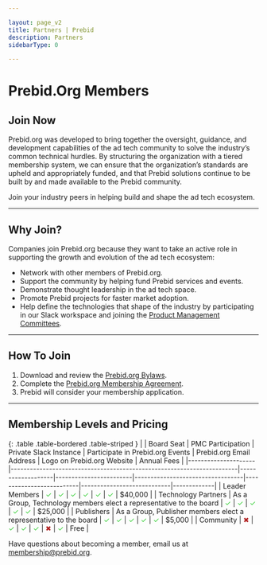 ```yaml
---

layout: page_v2
title: Partners | Prebid
description: Partners
sidebarType: 0

---
```

# Prebid.Org Members

<div style="text-alignment:center">
<h2>Join Now</h2>
</div>

Prebid.org was developed to bring together the oversight, guidance, and development capabilities of the ad tech community to solve the industry’s common technical hurdles. By structuring the organization with a tiered membership system, we can ensure that the organization’s standards are upheld and appropriately funded, and that Prebid solutions continue to be built by and made available to the Prebid community.

Join your industry peers in helping build and shape the ad tech ecosystem.

<hr>

## Why Join?

Companies join Prebid.org because they want to take an active role in supporting the growth and evolution of the ad tech ecosystem:  
- Network with other members of Prebid.org.
- Support the community by helping fund Prebid services and events.
- Demonstrate thought leadership in the ad tech space.
- Promote Prebid projects for faster market adoption.
- Help define the technologies that shape of the industry by participating in our Slack workspace and joining the [Product Management Committees](/overview/prebid-management-committees.html).

<hr>

## How To Join

1. Download and review the [Prebid.org Bylaws](http://files.prebid.org/docs/Prebid_org_bylaws_jun_2019.pdf).  
2. Complete the [Prebid.org Membership Agreement](https://na2.docusign.net/Member/PowerFormSigning.aspx?PowerFormId=9c0dbc9c-3583-46af-a226-240b3e9fcea3&env=na2
).
3. Prebid will consider your membership application.

<hr>

## Membership Levels and Pricing

{: .table .table-bordered .table-striped }
|                     | Board Seat                                                            | PMC Participation | Private Slack Instance | Participate in Prebid.org Events | Prebid.org Email Address | Logo on Prebid.org Website | Annual Fees |
|---------------------|-----------------------------------------------------------------------|-------------------|------------------------|----------------------------------|--------------------------|----------------------------|-------------|
| Leader Members     | <span style="color:#32CD32;">✓</span>                                                                    | <span style="color:#32CD32;">✓</span>                 | <span style="color:#32CD32;">✓</span>                      | <span style="color:#32CD32;">✓</span>                               | <span style="color:#32CD32;">✓</span>                        | <span style="color:#32CD32;">✓</span>                          | $40,000     |
| Technology Partners | As a Group,  Technology members  elect a representative  to the board | <span style="color:#32CD32;">✓</span>                 | <span style="color:#32CD32;">✓</span>                      | <span style="color:#32CD32;">✓</span>                                | <span style="color:#32CD32;">✓</span>                        | <span style="color:#32CD32;">✓</span>                          | $25,000     |
| Publishers          | As a Group,  Publisher members elect  a representative to  the board  | <span style="color:#32CD32;">✓</span>                 | <span style="color:#32CD32;">✓</span>                      | <span style="color:#32CD32;">✓</span>                                | <span style="color:#32CD32;">✓</span>                        | <span style="color:#32CD32;">✓</span>                          | $5,000      |
| Community           | <span style="color:#B22222">✖</span>                                                                     | <span style="color:#32CD32;">✓</span>                 | <span style="color:#32CD32;">✓</span>                      | <span style="color:#32CD32;">✓</span>                                | <span style="color:#B22222">✖</span>                         | <span style="color:#32CD32;">✓</span>                           | Free        |

Have questions about becoming a member, email us at [membership@prebid.org](mailto:membership@prebid.org).

<br>
<br>
